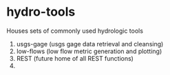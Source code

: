 # hydro-tools
Houses sets of commonly used hydrologic tools

1. usgs-gage (usgs gage data retrieval and cleansing)
2. low-flows (low flow metric generation and plotting)
3. REST (future home of all REST functions)
4. 